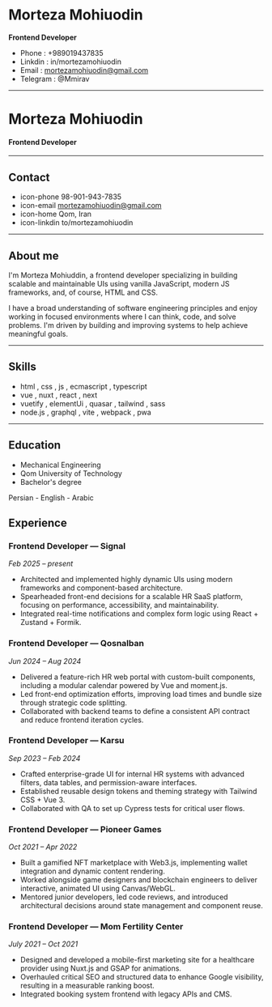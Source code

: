 <!-- heading -->

# Morteza Mohiuodin
**Frontend Developer**  
- Phone : +989019437835 
- Linkdin : in/mortezamohiuodin 
- Email : mortezamohiuodin@gmail.com 
- Telegram : @Mmirav 


---

<!-- left -->
# Morteza Mohiuodin
#### Frontend Developer 

---

## Contact
- icon-phone  98-901-943-7835 
- icon-email  mortezamohiuodin@gmail.com 
- icon-home Qom, Iran 
- icon-linkdin to/mortezamohiuodin 

---

## About me
I'm Morteza Mohiuddin, a frontend developer specializing in building scalable and maintainable UIs using vanilla JavaScript, modern JS frameworks, and, of course, HTML and CSS.

I have a broad understanding of software engineering principles and enjoy working in focused environments where I can think, code, and solve problems. I'm driven by building and improving systems to help achieve meaningful goals.

---
## Skills

- html , css , js , ecmascript , typescript
- vue , nuxt , react , next
- vuetify , elementUi , quasar , tailwind , sass 
- node.js , graphql , vite , webpack , pwa

---

## Education
- Mechanical Engineering 
- Qom University of Technology
- Bachelor's degree

Persian - English - Arabic


<!-- right -->

## Experience

### Frontend Developer — **Signal**  
_Feb 2025 – present_

- Architected and implemented highly dynamic UIs using modern frameworks and component-based architecture.  
- Spearheaded front-end decisions for a scalable HR SaaS platform, focusing on performance, accessibility, and maintainability.  
- Integrated real-time notifications and complex form logic using React + Zustand + Formik.  


### Frontend Developer — **Qosnalban**  
_Jun 2024 – Aug 2024_

- Delivered a feature-rich HR web portal with custom-built components, including a modular calendar powered by Vue and moment.js.  
- Led front-end optimization efforts, improving load times and bundle size through strategic code splitting.  
- Collaborated with backend teams to define a consistent API contract and reduce frontend iteration cycles.  

<!--pagebreak-->

### Frontend Developer — **Karsu**  
_Sep 2023 – Feb 2024_

- Crafted enterprise-grade UI for internal HR systems with advanced filters, data tables, and permission-aware interfaces.  
- Established reusable design tokens and theming strategy with Tailwind CSS + Vue 3.  
- Collaborated with QA to set up Cypress tests for critical user flows.  


### Frontend Developer — **Pioneer Games**  
_Oct 2021 – Apr 2022_

- Built a gamified NFT marketplace with Web3.js, implementing wallet integration and dynamic content rendering.  
- Worked alongside game designers and blockchain engineers to deliver interactive, animated UI using Canvas/WebGL.  
- Mentored junior developers, led code reviews, and introduced architectural decisions around state management and component reuse.  


### Frontend Developer — **Mom Fertility Center**  
_July 2021 – Oct 2021_

- Designed and developed a mobile-first marketing site for a healthcare provider using Nuxt.js and GSAP for animations.  
- Overhauled critical SEO and structured data to enhance Google visibility, resulting in a measurable ranking boost.  
- Integrated booking system frontend with legacy APIs and CMS.  


